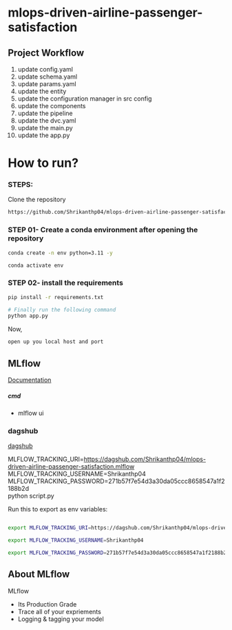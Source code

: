 # mlops-driven-airline-passenger-satisfaction

## Project Workflow

1. update config.yaml
2. update schema.yaml
3. update params.yaml
4. update the entity
5. update the configuration manager in src config
6. update the components
7. update the pipeline
8. update the dvc.yaml
9. update the main.py
10. update the app.py


# How to run?
### STEPS:

Clone the repository

```bash
https://github.com/Shrikanthp04/mlops-driven-airline-passenger-satisfaction
```
### STEP 01- Create a conda environment after opening the repository

```bash
conda create -n env python=3.11 -y
```

```bash
conda activate env
```


### STEP 02- install the requirements
```bash
pip install -r requirements.txt
```


```bash
# Finally run the following command
python app.py
```

Now,
```bash
open up you local host and port
```



## MLflow

[Documentation](https://mlflow.org/docs/latest/index.html)


##### cmd
- mlflow ui

### dagshub
[dagshub](https://dagshub.com/)

MLFLOW_TRACKING_URI=https://dagshub.com/Shrikanthp04/mlops-driven-airline-passenger-satisfaction.mlflow \
MLFLOW_TRACKING_USERNAME=Shrikanthp04 \
MLFLOW_TRACKING_PASSWORD=271b57f7e54d3a30da05ccc8658547a1f2188b2d \
python script.py

Run this to export as env variables:

```bash

export MLFLOW_TRACKING_URI=https://dagshub.com/Shrikanthp04/mlops-driven-airline-passenger-satisfaction.mlflow

export MLFLOW_TRACKING_USERNAME=Shrikanthp04

export MLFLOW_TRACKING_PASSWORD=271b57f7e54d3a30da05ccc8658547a1f2188b2d

```
## About MLflow 
MLflow

 - Its Production Grade
 - Trace all of your expriements
 - Logging & tagging your model
